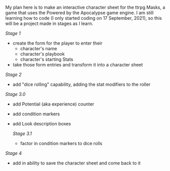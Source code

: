 My plan here is to make an interactive character sheet for the ttrpg Masks, a game that uses the Powered by the Apocalypse game engine. I am still learning how to code (I only started coding on 17 September, 2021), so this will be a project made in stages as I learn.

_Stage 1_
* create the form for the player to enter their
  * character's name
  * character's playbook
  * character's starting Stats
* take those form entries and transform it into a character sheet

_Stage 2_
* add "dice rolling" capability, adding the stat modifiers to the roller

_Stage 3.0_
* add Potential (aka experience) counter
* add condition markers
* add Look description boxes

  _Stage 3.1_
  * factor in condition markers to dice rolls

_Stage 4_
* add in ability to save the character sheet and come back to it
